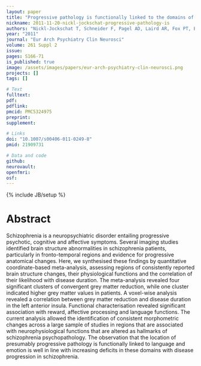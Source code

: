 ```yaml
---
layout: paper
title: "Progressive pathology is functionally linked to the domains of language and emotion: meta-analysis of brain structure changes in schizophrenia patients."
nickname: 2011-11-20-nickl-jockschat-progressive-pathology-is
authors: "Nickl-Jockschat T, Schneider F, Pagel AD, Laird AR, Fox PT, Eickhoff SB"
year: "2011"
journal: "Eur Arch Psychiatry Clin Neurosci"
volume: 261 Suppl 2
issue: 
pages: S166-71
is_published: true
image: /assets/images/papers/eur-arch-psychiatry-clin-neurosci.png
projects: []
tags: []

# Text
fulltext:
pdf:
pdflink:
pmcid: PMC5324975
preprint:
supplement:

# Links
doi: "10.1007/s00406-011-0249-8"
pmid: 21909731

# Data and code
github:
neurovault:
openfmri:
osf:
---
```

{% include JB/setup %}

# Abstract

Schizophrenia is a neuropsychiatric disorder entailing progressive psychotic, cognitive and affective symptoms. Several imaging studies identified brain structure abnormalities in schizophrenia patients, particularly in fronto-temporal regions and evidence for progressive anatomical changes. Here, we synthesised these findings by quantitative coordinate-based meta-analysis, assessing regions of consistently reported brain structure changes, their physiological functions and the correlation of their likelihood with disease duration. The meta-analysis revealed four significant clusters of convergent grey matter reduction, while one cluster indicated higher grey matter values in patients. A voxel-wise analysis revealed a correlation between grey matter reduction and disease duration in the left anterior insula. Functional characterisation revealed significant association with reward, affective processing and language functions. The current analysis allowed the identification of consistent morphometric changes across a large sample of studies in regions that are associated with neurophysiological functions that are altered as hallmarks of schizophrenia psychopathology. The observation that the location of presumably progressive pathology is functionally linked to language and emotion is well in line with increasing deficits in these domains with disease progression in schizophrenia.
